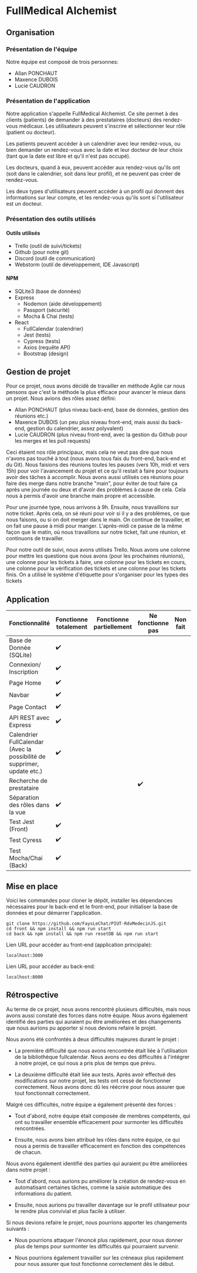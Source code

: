 
# FullMedical Alchemist

## Organisation

### Présentation de l'équipe

Notre équipe est composé de trois personnes:  

- Allan PONCHAUT
- Maxence DUBOIS
- Lucie CAUDRON

### Présentation de l'application

Notre application s'appelle FullMedical Alchemist. Ce site permet à des clients (patients) de demander à des prestataires (docteurs) des rendez-vous médicaux. Les utilisateurs peuvent s'inscrire et sélectionner leur rôle (patient ou docteur). 

Les patients peuvent accéder à un calendrier avec leur rendez-vous, ou bien demander un rendez-vous avec la date et leur docteur de leur choix (tant que la date est libre et qu'il n'est pas occupé).

Les docteurs, quand à eux, peuvent accéder aux rendez-vous qu'ils ont (soit dans le calendrier, soit dans leur profil), et ne peuvent pas créer de rendez-vous.

Les deux types d'utilisateurs peuvent accéder à un profil qui donnent des informations sur leur compte, et les rendez-vous qu'ils sont si l'utilisateur est un docteur. 

### Présentation des outils utilisés

#### Outils utilisés

- Trello (outil de suivi/tickets)
- Github (pour notre git)
- Discord (outil de communication)
- Webstorm (outil de développement, IDE Javascript)

#### NPM

- SQLite3 (base de données)
- Express 
	- Nodemon (aide développement)
	- Passport (sécurité)
	-  Mocha & Chai (tests)
- React
	- FullCalendar (calendrier)
	- Jest (tests)
	- Cypress (tests)
	- Axios (requête API)
	- Bootstrap (design)

## Gestion de projet

Pour ce projet, nous avons décidé de travailler en méthode Agile car nous pensons que c'est la méthode la plus efficace pour avancer le mieux dans un projet. Nous avions des rôles assez défini:

- Allan PONCHAUT (plus niveau back-end, base de données, gestion des réunions etc.)
- Maxence DUBOIS (un peu plus niveau front-end, mais aussi du back-end, gestion du calendrier, assez polyvalent)
- Lucie CAUDRON (plus niveau front-end, avec la gestion du Github pour les merges et les pull requests)

Ceci étaient nos rôle principaux, mais cela ne veut pas dire que nous n'avons pas touché à tout (nous avons tous fais du front-end, back-end et du Git). Nous faisions des réunions toutes les pauses (vers 10h, midi et vers 15h) pour voir l'avancement du projet et ce qu'il restait à faire pour toujours avoir des tâches à accomplir. Nous avons aussi utilisés ces réunions pour faire des merge dans notre branche "main", pour éviter de tout faire ça après une journée ou deux et d'avoir des problèmes à cause de cela. Cela nous à permis d'avoir une branche main propre et accessible.

Pour une journée type, nous arrivons à 9h. Ensuite, nous travaillons sur notre ticket. Après cela, on sé réuni pour voir si il y a des problèmes, ce que nous faisons, ou si on doit merger dans le main. On continue de travailler, et on fait une pause à midi pour manger. L'après-midi ce passe de la même façon que le matin, où nous travaillons sur notre ticket, fait une réunion, et continuons de travailler.

Pour notre outil de suivi, nous avons utilisés Trello. Nous avons une colonne pour mettre les questions que nous avons (pour les prochaines réunions), une colonne pour les tickets à faire, une colonne pour les tickets en cours, une colonne pour la vérification des tickets et une colonne pour les tickets finis. On a utilisé le système d'étiquette pour s'organiser pour les types des tickets

## Application 

| Fonctionnalité                                                   | Fonctionne totalement | Fonctionne partiellement | Ne fonctionne pas | Non fait | Réalisé par        |
|------------------------------------------------------------------|--------------------|--------------------------|-------------------|----------|--------------------|
| Base de Donnée (SQLite)                                                  |         ✔️         |                          |                   |          | Allan |
| Connexion/ Inscription                                           |         ✔️         |                          |                   |          | Allan/Max           |
| Page Home                                                        |         ✔️         |                          |                   |          | Lucie           |
| Navbar                                                           |         ✔️         |                          |                   |          | Lucie/Max            |
| Page Contact                                |         ✔️         |                          |                   |          | Lucie               |
| API REST avec Express                                           |         ✔️         |                          |                   |          | Allan               |
| Calendrier FullCalendar (Avec la possibilité de supprimer, update etc.)                                          |         ✔️         |                          |                   |          | Max               |
| Recherche de prestataire                                                      |                  |                          |        ✔️           |          | Allan               |
| Séparation des rôles dans la vue |         ✔️         |                          |                   |          | Allan           |
| Test Jest (Front)                                    |         ✔️         |                          |                   |          | Lucie            |
| Test Cyress                                        |         ✔️         |                          |                   |          | Max            |
| Test Mocha/Chai (Back)                                |         ✔️         |                          |                   |          | Allan            |

## Mise en place

Voici les commandes pour cloner le dépôt, installer les dépendances nécessaires pour le back-end et le front-end, pour initialiser la base de données et pour démarrer l'application.

```
git clone https://github.com/FaysLeChat/PIUT-RdvMedecinJS.git
cd front && npm install && npm run start
cd back && npm install && npm run resetDB && npm run start
```

Lien URL pour accéder au front-end (application principale):
```
localhost:3000
```

Lien URL pour accéder au back-end:

```
localhost:8000
```

## Rétrospective

Au terme de ce projet, nous avons rencontré plusieurs difficultés, mais nous avons aussi constaté des forces dans notre équipe. Nous avons également identifié des parties qui auraient pu être améliorées et des changements que nous aurions pu apporter si nous devions refaire le projet.

Nous avons été confrontés à deux difficultés majeures durant le projet :

-   La première difficulté que nous avons rencontrée était liée à l'utilisation de la bibliothèque fullcalendar. Nous avons eu des difficultés à l'intégrer à notre projet, ce qui nous a pris plus de temps que prévu.
    
-   La deuxième difficulté était liée aux tests. Après avoir effectué des modifications sur notre projet, les tests ont cessé de fonctionner correctement. Nous avons donc dû les réécrire pour nous assurer que tout fonctionnait correctement.

Malgré ces difficultés, notre équipe a également présenté des forces :

-   Tout d'abord, notre équipe était composée de membres compétents, qui ont su travailler ensemble efficacement pour surmonter les difficultés rencontrées.
    
-   Ensuite, nous avons bien attribué les rôles dans notre équipe, ce qui nous a permis de travailler efficacement en fonction des compétences de chacun.

Nous avons également identifié des parties qui auraient pu être améliorées dans notre projet :

-   Tout d'abord, nous aurions pu améliorer la création de rendez-vous en automatisant certaines tâches, comme la saisie automatique des informations du patient.
    
-   Ensuite, nous aurions pu travailler davantage sur le profil utilisateur pour le rendre plus convivial et plus facile à utiliser.

Si nous devions refaire le projet, nous pourrions apporter les changements suivants :

-   Nous pourrions attaquer l'énoncé plus rapidement, pour nous donner plus de temps pour surmonter les difficultés qui pourraient survenir.
    
-   Nous pourrions également travailler sur les créneaux plus rapidement pour nous assurer que tout fonctionne correctement dès le début.
